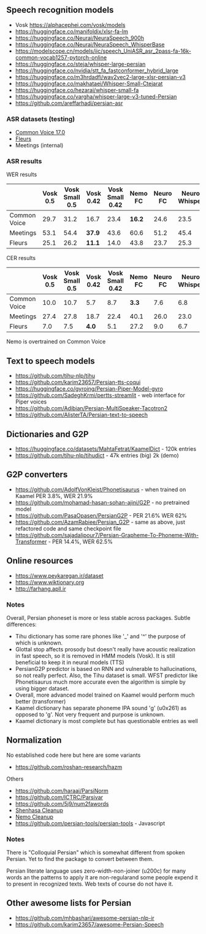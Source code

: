 ## Speech recognition models

  * Vosk <https://alphacephei.com/vosk/models>
  * <https://huggingface.co/manifoldix/xlsr-fa-lm>
  * <https://huggingface.co/Neurai/NeuraSpeech_900h>
  * <https://huggingface.co/Neurai/NeuraSpeech_WhisperBase>
  * <https://modelscope.cn/models/iic/speech_UniASR_asr_2pass-fa-16k-common-vocab1257-pytorch-online>
  * <https://huggingface.co/steja/whisper-large-persian>
  * <https://huggingface.co/nvidia/stt_fa_fastconformer_hybrid_large>
  * <https://huggingface.co/m3hrdadfi/wav2vec2-large-xlsr-persian-v3>
  * <https://huggingface.co/makhataei/Whisper-Small-Ctejarat>
  * <https://huggingface.co/hezarai/whisper-small-fa>
  * <https://huggingface.co/vargha/whisper-large-v3-tuned-Persian>
  * <https://github.com/areffarhadi/persian-asr>

### ASR datasets (testing)

 * [Common Voice 17.0](https://huggingface.co/datasets/mozilla-foundation/common_voice_17_0)
 * [Fleurs](https://huggingface.co/datasets/google/fleurs)
 * Meetings (internal)

### ASR results

WER results

|              | Vosk 0.5 | Vosk Small 0.5 | Vosk 0.42     | Vosk Small 0.42 | Nemo FC | Neuro FC | Neuro Whisper | Manifoldix XLS-R |
|--------------|----------|----------------|---------------|-----------------|---------|----------|---------------|------------------|
| Common Voice |   29.7   |     31.2       |   16.7        |    23.4         | **16.2**|  24.6    |  23.5         |     29.5         |
| Meetings     |   53.1   |     54.4       |   **37.9**    |    43.6         |  60.6   |  51.2    |  45.4         |     46.0         |
| Fleurs       |   25.1   |     26.2       |   **11.1**    |    14.0         |  43.8   |  23.7    |  25.3         |     24.5         |

CER results

|              | Vosk 0.5 | Vosk Small 0.5 | Vosk 0.42     | Vosk Small 0.42 | Nemo FC | Neuro FC | Neuro Whisper | Manifoldix XLS-R |
|--------------|----------|----------------|---------------|-----------------|---------|----------|---------------|------------------|
| Common Voice |   10.0   |     10.7       |   5.7         |    8.7          |**3.3**  |  7.6     |  6.8          |     7.7          |
| Meetings     |   27.4   |     27.8       |    18.7       |    22.4         |  40.1   |  26.0    |  23.0         |    **17.9**      |
| Fleurs       |   7.0    |      7.5       |   **4.0**     |    5.1          |  27.2   |   9.0    |   6.7         |     6.5          |

Nemo is overtrained on Common Voice

## Text to speech models

  * <https://github.com/tihu-nlp/tihu>
  * <https://github.com/karim23657/Persian-tts-coqui>
  * <https://huggingface.co/gyroing/Persian-Piper-Model-gyro>
  * <https://github.com/SadeghKrmi/pertts-streamlit> - web interface for Piper voices
  * <https://github.com/Adibian/Persian-MultiSpeaker-Tacotron2>
  * <https://github.com/AlisterTA/Persian-text-to-speech>

## Dictionaries and G2P

  * <https://huggingface.co/datasets/MahtaFetrat/KaamelDict> - 120k entries
  * <https://github.com/tihu-nlp/tihudict> - 47k entries (big) 2k (demo)

  ## G2P converters

  * <https://github.com/AdolfVonKleist/Phonetisaurus>  - when trained on Kaamel PER 3.8%, WER 21.9%
  * <https://github.com/mohamad-hasan-sohan-ajini/G2P> - no pretrained model
  * <https://github.com/PasaOpasen/PersianG2P> - PER 21.6% WER 62%
  * <https://github.com/AzamRabiee/Persian_G2P> - same as above, just refactored code and same checkpoint file
  * <https://github.com/sajadalipour7/Persian-Grapheme-To-Phoneme-With-Transformer> - PER 14.4%, WER 62.5%

  ## Online resources

  * <https://www.peykaregan.ir/dataset>
  * <https://www.wiktionary.org>
  * <http://farhang.apll.ir>

  ### Notes

  Overall, Persian phoneset is more or less stable across packages. Subtle differences:
  
  * Tihu dictionary has some rare phones like '_' and '^' the purpose of which is unknown.
  * Glottal stop affects prosody but doesn't really have acoustic realization in fast speech, so it is removed in HMM models (Vosk). It is still beneficial to keep it in neural models (TTS)
  * PersianG2P predictor is based on RNN and vulnerable to hallucinations, so not really perfect. Also, the Tihu dataset is small. WFST predictor like Phonetisaurus much more accurate even the algorithm is simple by using bigger dataset.
  * Overall, more advanced model trained on Kaamel would perform much better (transformer)
  * Kaamel dictionary has separate phoneme IPA sound 'ɡ' (u0x261) as opposed to 'g'. Not very frequent and purpose is unknown.
  * Kaamel dictionary is most complete but has questionable entries as well

## Normalization

No established code here but here are some variants

  * <https://github.com/roshan-research/hazm>

Others

  * <https://github.com/haraai/ParsiNorm>
  * <https://github.com/ICTRC/Parsivar>
  * <https://github.com/5j9/num2fawords>
  * [Shenhasa Cleanup](https://github.com/shenasa-ai/speech2text/blob/master/language_model/clean_text.py)
  * [Nemo Cleanup](https://huggingface.co/nvidia/stt_fa_fastconformer_hybrid_large)
  * https://github.com/persian-tools/persian-tools - Javascript

  ### Notes

  There is "Colloquial Persian" which is somewhat different from spoken Persian. Yet to find the package to convert between them.

  Persian literate language uses zero-width-non-joiner (u200c) for many words an the patterns to apply it are non-regularand some people expend it to present in recognized texts. Web texts of course do not have it.

## Other awesome lists for Persian

  * <https://github.com/mhbashari/awesome-persian-nlp-ir>
  * <https://github.com/karim23657/awesome-Persian-Speech>

